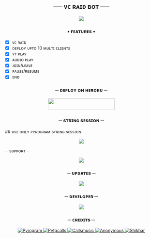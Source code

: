  <h2 align="center">
    ── ᴠᴄ ʀᴀɪᴅ ʙᴏᴛ ──
</h2>

<p align="center">
  <img src="https://te.legra.ph/file/b6ee1c66d8717f75dedfa.jpg">
</p>

<h3 align="center">
  <b>• ғᴇᴀᴛᴜʀᴇs •</b>
</h3>

- [x] ᴠᴄ ʀᴀɪᴅ
- [x] ᴅᴇᴘʟᴏʏ ᴜᴘᴛᴏ 10 ᴍᴜʟᴛɪ ᴄʟɪᴇɴᴛs
- [x] ʏᴛ ᴘʟᴀʏ
- [x] ᴀᴜᴅɪᴏ ᴘʟᴀʏ
- [x] ᴊᴏɪɴ/ʟᴇᴀᴠᴇ
- [x] ᴘᴀᴜsᴇ/ʀᴇsᴜᴍᴇ
- [x] ᴇɴᴅ

<h3 align="center">
    ─ ᴅᴇᴩʟᴏʏ ᴏɴ ʜᴇʀᴏᴋᴜ ─
</h3>

<p align="center"><a href="https://dashboard.heroku.com/new?template=https://github.com/Sumit9969/Tech-VCRaidBot"> <img src="https://img.shields.io/badge/Deploy%20On%20Heroku-black?style=for-the-badge&logo=heroku" width="220" height="38.45"/></a></p>

<h3 align="center">
    ─ sᴛʀɪɴɢ sᴇssɪᴏɴ ─
</h3>
## ᴜsᴇ ᴏɴʟʏ ᴘʏʀᴏɢʀᴀᴍ sᴛʀɪɴɢ sᴇssɪᴏɴ
<p align="center">
<a href="https://telegram.me/Hana_Session_Bot"><img src="https://img.shields.io/badge/-String%20Session-blue.svg?style=for-the-badge&logo=Hana"></a>
</p


<h3 align="center">
    ─ sᴜᴩᴩᴏʀᴛ ─
</h3>

<p align="center">
<a href="https://telegram.me/TechQuardSupport"><img src="https://img.shields.io/badge/-Support%20Group-blue.svg?style=for-the-badge&logo=Telegram"></a>
</p>

<h3 align="center">
    ─ ᴜᴘᴅᴀᴛᴇs ─
</h3>

<p align="center">
<a href="https://telegram.me/TechQuard"><img src="https://img.shields.io/badge/-Support%20Group-blue.svg?style=for-the-badge&logo=Telegram"></a>
</p>

<h3 align="center">
    ─ ᴅᴇᴠᴇʟᴏᴘᴇʀ ─
</h3>

<p align="center">
<a href="https://telegram.me/Simple_Mundaa"><img src="https://img.shields.io/badge/%20Sumit Yadav-blue.svg?style=for-the-badge&logo=Telegram"></a>
</p>

<h3 align="center">
    ─ ᴄʀᴇᴅɪᴛs ─
</h3>

<p align="center">
<a href="https://github.com/pyrogram/pyrogram"> <img src="https://img.shields.io/badge/ᴘʏʀᴏɢʀᴀᴍ-black?style=for-the-badge&logo=github" alt="Pyrogram" /> </a>
<a href="https://github.com/pytgcalls/pytgcalls"> <img src="https://img.shields.io/badge/ᴘᴛɢᴄᴀʟʟs-black?style=for-the-badge&logo=github" alt="Pytgcalls" /> </a>
<a href="https://github.com/Callsmusic"> <img src="https://img.shields.io/badge/ᴄᴀʟʟsᴍᴜsɪᴄ-black?style=for-the-badge&logo=github" alt="Callsmusic" /> </a>
<a href="https://github.com/Sumit9969"> <img src="https://img.shields.io/badge/sᴜᴍɪᴛ ʏᴀᴅᴀᴠ-black?style=for-the-badge&logo=github" alt="Anonymous" /> </a>
<a href="https://github.com/MrRizoel"> <img src="https://img.shields.io/badge/ʀɪᴢᴏᴇʟ-black?style=for-the-badge&logo=github" alt="Shikhar" /> </a>
</p>
